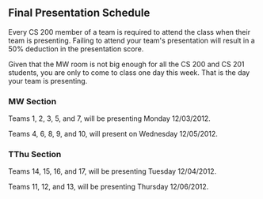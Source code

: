## Final Presentation Schedule
Every CS 200 member of a team is required to attend the class when their team is presenting. Failing to attend your team's presentation will result in a 50% deduction in the presentation score.

Given that the MW room is not big enough for all the CS 200 and CS 201 students, you are only to come to class one day this week. That is the day your team is presenting.


### MW Section
Teams 1, 2, 3, 5, and 7, will be presenting Monday 12/03/2012.

Teams 4, 6, 8, 9, and 10, will present on Wednesday 12/05/2012.

### TThu Section
Teams 14, 15, 16, and 17, will be presenting Tuesday 12/04/2012.

Teams 11, 12, and 13, will be presenting Thursday 12/06/2012.
